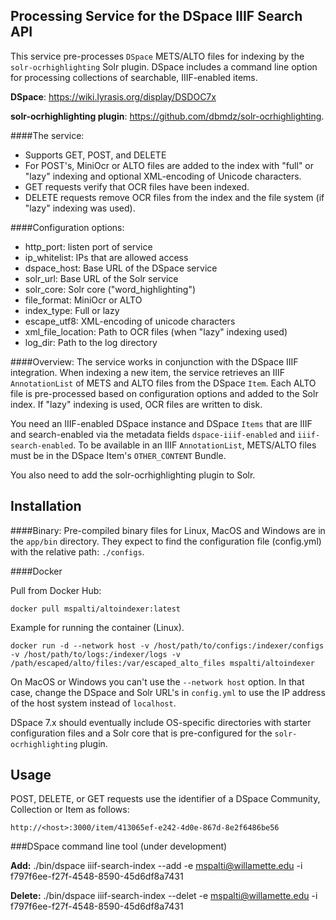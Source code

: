 
## Processing Service for the DSpace IIIF Search API
This service pre-processes `DSpace` METS/ALTO files for indexing by the `solr-ocrhighlighting` Solr plugin. DSpace 
includes a command line option for processing collections of searchable, IIIF-enabled items.

**DSpace**: https://wiki.lyrasis.org/display/DSDOC7x

**solr-ocrhighlighting plugin**: https://github.com/dbmdz/solr-ocrhighlighting. 

####The service:
* Supports GET, POST, and DELETE
* For POST's, MiniOcr or ALTO files are added to the index with "full" or "lazy" indexing and optional XML-encoding of Unicode characters.
* GET requests verify that OCR files have been indexed.
* DELETE requests remove OCR files from the index and the file system (if "lazy" indexing was used).

####Configuration options:
* http_port: listen port of service
* ip_whitelist: IPs that are allowed access
* dspace_host: Base URL of the DSpace service
* solr_url: Base URL of the Solr service
* solr_core: Solr core ("word_highlighting")
* file_format: MiniOcr or ALTO
* index_type: Full or lazy
* escape_utf8: XML-encoding of unicode characters
* xml_file_location: Path to OCR files (when "lazy" indexing used)
* log_dir: Path to the log directory

####Overview:
The service works in conjunction with the DSpace IIIF integration. When indexing a new item, the service retrieves an
IIIF `AnnotationList` of METS and ALTO files from the DSpace `Item`. Each ALTO file is pre-processed based on 
configuration options and added to the Solr index. If "lazy" indexing is used, OCR files are written to disk.

You need an IIIF-enabled DSpace instance and DSpace `Items` that are IIIF and search-enabled via the metadata fields
`dspace-iiif-enabled` and `iiif-search-enabled`. To be available in an IIIF `AnnotationList`, METS/ALTO files must be
in the DSpace Item's `OTHER_CONTENT` Bundle.

You also need to add the solr-ocrhighlighting plugin to Solr.


## Installation

####Binary:
Pre-compiled binary files for Linux, MacOS and Windows are in the `app/bin` directory. They expect to find the 
configuration file (config.yml) with the relative path: `./configs`. 

####Docker

Pull from Docker Hub:

`docker pull mspalti/altoindexer:latest`

Example for running the container (Linux).

`docker run -d --network host -v /host/path/to/configs:/indexer/configs -v /host/path/to/logs:/indexer/logs -v /path/escaped/alto/files:/var/escaped_alto_files mspalti/altoindexer`

On MacOS or Windows you can't use the `--network host` option. In that case, change the DSpace and Solr URL's in 
`config.yml` to use the IP address of the host system instead of `localhost`.

DSpace 7.x should eventually include OS-specific directories with starter configuration files and a Solr core that
is pre-configured for the `solr-ocrhighlighting` plugin.

## Usage

POST, DELETE, or GET requests use the identifier of a DSpace Community, Collection or Item as follows: 

`http://<host>:3000/item/413065ef-e242-4d0e-867d-8e2f6486be56`

###DSpace command line tool (under development)

**Add:**
./bin/dspace iiif-search-index --add -e mspalti@willamette.edu -i f797f6ee-f27f-4548-8590-45d6df8a7431

**Delete:**
./bin/dspace iiif-search-index --delet -e mspalti@willamette.edu -i f797f6ee-f27f-4548-8590-45d6df8a7431



